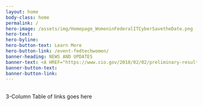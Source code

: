 ```yaml
---
layout: home
body-class: home
permalink: /
hero-image: /assets/img/Homepage_WomeninFederalITCyberSavetheDate.png
hero-text: 
hero-byline: 
hero-button-text: Learn More
hero-button-link: /event-fedtechwomen/
banner-heading: NEWS AND UPDATES
banner-text: <A HREF="https://www.cio.gov/2018/02/02/preliminary-results-of-the-cio-councils-government-wide-hiring-event-demonstrate-effectiveness-of-cxo-collaboration/">READ THE LATEST FROM THE CIO COMMUNITY</A>
banner-button-text: 
banner-button-link: 
---
```

## 
3-Column Table of links goes here

